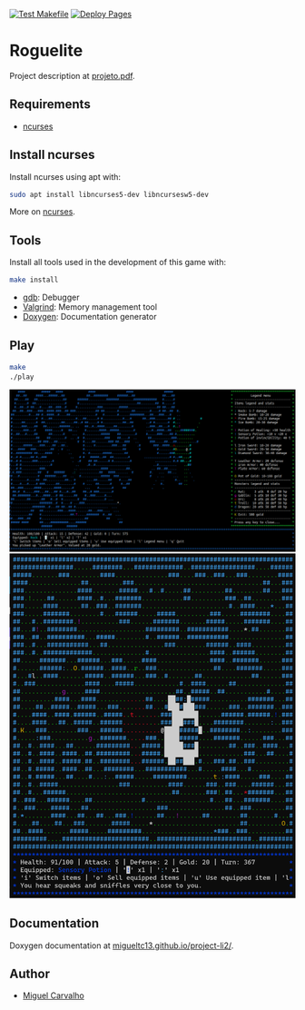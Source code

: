 [![Test Makefile](https://github.com/migueltc13/project-li2/actions/workflows/makefile.yml/badge.svg)](https://github.com/migueltc13/project-li2/actions/workflows/makefile.yml)
[![Deploy Pages](https://github.com/migueltc13/project-li2/actions/workflows/static.yml/badge.svg)](https://github.com/migueltc13/project-li2/actions/workflows/static.yml)

# Roguelite

Project description at [projeto.pdf](extra/projeto.pdf).

## Requirements
  - [ncurses](#install-ncurses)

## Install ncurses

Install ncurses using apt with:

```sh
sudo apt install libncurses5-dev libncursesw5-dev
```

More on [ncurses](https://en.wikipedia.org/wiki/Ncurses).

## Tools

Install all tools used in the development of this game with:

```sh
make install
```

- [gdb](https://www.sourceware.org/gdb/): Debugger
- [Valgrind](https://valgrind.org/): Memory management tool 
- [Doxygen](https://www.doxygen.nl/): Documentation generator

## Play

```sh
make
./play
```

![play.png](extra/img/play.png)
![all.png](extra/img/all.png)

## Documentation

Doxygen documentation at [migueltc13.github.io/project-li2/](https://migueltc13.github.io/project-li2/).

## Author

- [Miguel Carvalho](https://github.com/migueltc13)
